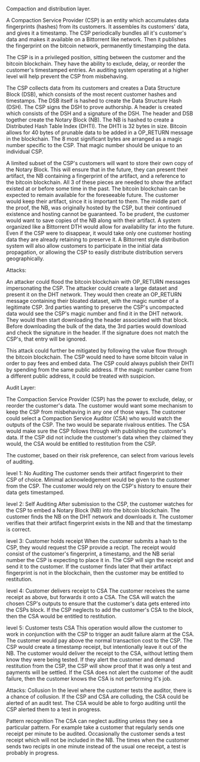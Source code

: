 Compaction and distribution layer.  

A Compaction Service Provider (CSP) is an entity which accumulates data fingerprints (hashes) from its customers.  It assembles its customers' data, and gives it a timestamp.  The CSP periodically bundles all it's customer's data and makes it available on a Bittorrent like network.  Then it publishes the fingerprint on the bitcoin network, permanently timestamping the data. 

The CSP is in a privileged position, sitting between the customer and the bitcoin blockchain.  They have the ability to exclude, delay, or reorder the customer's timestamped entries.  An auditing system operating at a higher level will help prevent the CSP from misbehaving.  

The CSP collects data from its customers and creates a Data Structure Block (DSB), which consists of the most recent customer hashes and timestamps.  The DSB itself is hashed to create the Data Structure Hash (DSH).  The CSP signs the DSH to prove authorship.  A header is created which consists of the DSH and a signature of the DSH.  The header and DSB together create the Notary Block (NB).  The NB is hashed to create a Distributed Hash Table Index (DHTI).  The DHTI is 32 bytes in size.  Bitcoin allows for 40 bytes of prunable data to be added in a OP_RETURN message in the blockchain.  The 8 most significant bytes are arranged as a magic number specific to the CSP.  That magic number should be unique to an individual CSP.  

A limited subset of the CSP's customers will want to store their own copy of the Notary Block.  This will ensure that in the future, they can present their artifact, the NB containing a fingerprint of the artifact, and a reference to the bitcoin blockchain.  All 3 of these pieces are needed to show the artifact existed at or before some time in the past.  The bitcoin blockchain can be expected to remain available for the foreseeable future.  The customer would keep their artifact, since it is important to them.  The middle part of the proof, the NB, was originally hosted by the CSP, but their continued existence and hosting cannot be guaranteed.  To be prudent, the customer would want to save copies of the NB along with their artifact.  A system organized like a Bittorrent DTH would allow for availability far into the future.  Even if the CSP were to disappear, it would take only one customer hosting data they are already retaining to preserve it.  A Bittorrent style distribution system will also allow customers to participate in the initial data propagation, or allowing the CSP to easily distribute distribution servers geographically.




Attacks: 

An attacker could flood the bitcoin blockchain with OP_RETURN messages impersonating the CSP.  The attacker could create a large dataset and present it on the DHT network.  They would then create an OP_RETURN message containing their bloated dataset, with the magic number of a legitimate CSP.  3rd parties wanting to preserve the CSP's uncompacted data would see the CSP's magic number and find it in the DHT network.  They would then start downloading the header associated with that block.  Before downloading the bulk of the data, the 3rd parties would download and check the signature in the header.  If the signature does not match the CSP's, that entry will be ignored.

This attack could further be mitigated by following the value flow through the bitcoin blockchain.  The CSP would need to have some bitcoin value in order to pay fees and embed data.  The CSP could always publish their DHTI by spending from the same public address.  If the magic number came from a different public address, it could be treated with suspicion.





Audit Layer:

The Compaction Service Provider (CSP) has the power to exclude, delay, or reorder the customer's data.  The customer would want some mechanism to keep the CSP from misbehaving in any one of those ways.  The customer could select a Compaction Service Auditor (CSA) who would watch the outputs of the CSP.  The two would be separate rivalrous entities.  The CSA would make sure the CSP follows through with publishing the customer's data.  If the CSP did not include the customer's data when they claimed they would, the CSA would be entitled to restitution from the CSP.

The customer, based on their risk preference, can select from various levels of auditing.

level 1: No Auditing
The customer sends their artifact fingerprint to their CSP of choice.  Minimal acknowledgement would be given to the customer from the CSP.  The customer would rely on the CSP's history to ensure their data gets timestamped.

level 2: Self Auditing
After submission to the CSP, the customer watches for the CSP to embed a Notary Block (NB) into the bitcoin blockchain.  The customer finds the NB on the DHT network and downloads it.  The customer verifies that their artifact fingerprint exists in the NB and that the timestamp is correct.

level 3: Customer holds receipt
When the customer submits a hash to the CSP, they would request the CSP provide a recipt.  The receipt would consist of the customer's fingerprint, a timestamp, and the NB serial number the CSP is expecting to place it in.  The CSP will sign the receipt and send it to the customer.  If the customer finds later that their artifact fingerprint is not in the blockchain, then the customer may be entitled to restitution.  

level 4: Customer delivers receipt to CSA
The customer receives the same receipt as above, but forwards it onto a CSA.  The CSA will watch the chosen CSP's outputs to ensure that the customer's data gets entered into the CSPs block.  If the CSP neglects to add the customer's CSA to the block, then the CSA would be entitled to restitution.

level 5: Customer tests CSA
This operation would allow the customer to work in conjunction with the CSP to trigger an audit failure alarm at the CSA.  The customer would pay above the normal transaction cost to the CSP.  The CSP would create a timestamp receipt, but intentionally leave it out of the NB.  The customer would deliver the receipt to the CSA, without letting them know they were being tested.  If they alert the customer and demand restitution from the CSP, the CSP will show proof that it was only a test and payments will be settled.  If the CSA does not alert the customer of the audit failure, then the customer knows the CSA is not performing it's job.




Attacks:
Collusion
In the level where the customer tests the auditor, there is a chance of collusion.  If the CSP and CSA are colluding, the CSA could be alerted of an audit test.  The CSA would be able to forgo auditing until the CSP alerted them to a test in progress.

Pattern recognition
The CSA can neglect auditing unless they see a particular pattern.  For example take a customer that regularly sends one receipt per minute to be audited.  Occasionally the customer sends a test receipt which will not be included in the NB.  The times when the customer sends two recipts in one minute instead of the usual one receipt, a test is probably in progress.  
